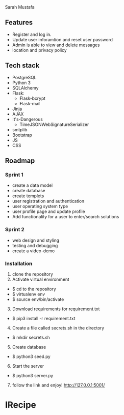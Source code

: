 Sarah Mustafa 
## Features


- Register and log in.
- Update user inforamtion and reset user password
- Admin is able to view and delete messages
- location and privacy policy
## Tech stack

  - PostgreSQL
  - Python 3
  - SQLAlchemy 
  - Flask:
    - Flask-bcrypt
    - Flask-mail
  - Jinja
  - AJAX
  - It's-Dangerous
    - TimeJSONWebSignatureSerializer
  - smtplib
  - Bootstrap
  - JS
  - CSS
## Roadmap

### Sprint 1
- create a data model
- create database 
- create templets
- user registration and authentication
- user operating system type
- user profile page and update profile
- Add functionality for a user to enter/search solutions


### Sprint 2
- web design and styling 
- testing and debugging
- create a video-demo

### Installation
1. clone the repository 
2. Activate virtual environment
  - $ cd to the repository
  - $ virtualenv env
  - $ source env/bin/activate
3. Download requirements for requirement.txt
  - $ pip3 install -r requirement.txt
4. Create a file called secrets.sh in the directory
  - $ mkdir secrets.sh
5. Create database
  - $ python3 seed.py
6. Start the server
  - $ python3 server.py
7. follow the link and enjoy! http://127.0.0.1:5001/

  

# IRecipe
